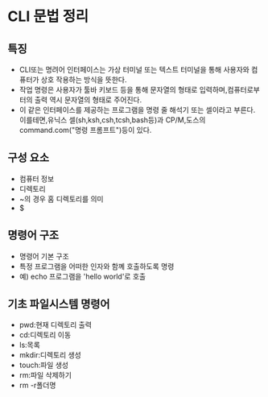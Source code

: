 # CLI 문법 정리

## 특징

- CLI또는 명려어 인터페이스는 가상 터미널 또는 텍스트 터미널을 통해 사용자와 컴퓨터가 상호 작용하는 방식을 뜻한다.
- 작업 명령은 사용자가 툴바 키보드 등을 통해 문자열의 형태로 입력하며,컴퓨터로부터의 출력 역시 문자열의 형태로 주어진다.
- 이 같은 인터페이스를 제공하는 프로그램을 명령 줄 해석기 또는 셀이라고 부른다. 이를테면,유닉스 셀(sh,ksh,csh,tcsh,bash등)과 CP/M,도스의 command.com("명령 프롬프트")등이 있다.

## 구성 요소

- 컴퓨터 정보
- 디렉토리
- ~의 경우 홈 디렉토리를 의미
- $

## 명령어 구조

- 명령어 기본 구조
- 특정 프로그램을 어떠한 인자와 함꼐 호출하도록 명령
- 예) echo 프로그램을 'hello world'로 호출

## 기초 파일시스템 명령어

- pwd:현재 디렉토리 출력
- cd:디렉토리 이동
- ls:목록
- mkdir:디렉토리 생성
- touch:파일 생성
- rm:파일 삭제하기
 - rm -r폴더명